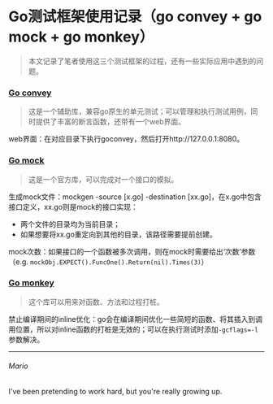 # Go测试框架使用记录（go convey + go mock + go monkey）
> 本文记录了笔者使用这三个测试框架的过程，还有一些实际应用中遇到的问题。

### [Go convey](https://github.com/smartystreets/goconvey)
> 这是一个辅助库，兼容go原生的单元测试；可以管理和执行测试用例，同时提供了丰富的断言函数，还带有一个web界面。

web界面：在对应目录下执行goconvey，然后打开http://127.0.0.1:8080。

### [Go mock](https://github.com/golang/mock)
> 这是一个官方库，可以完成对一个接口的模拟。

生成mock文件：mockgen -source [x.go] -destination [xx.go]，在x.go中包含接口定义，xx.go则是mock的接口实现：
 - 两个文件的目录均为当前目录；
 - 如果想要将xx.go重定向到其他的目录，该路径需要提前创建。  
 
mock次数：如果接口的一个函数被多次调用，则在mock时需要给出‘次数’参数（e.g. ```mockObj.EXPECT().FuncOne().Return(nil).Times(3)```）

### [Go monkey](https://github.com/bouk/monkey)
> 这个库可以用来对函数、方法和过程打桩。

禁止编译期间的inline优化：go会在编译期间优化一些简短的函数、将其插入到调用位置，所以对inline函数的打桩是无效的；可以在执行测试时添加```-gcflags=-l```参数解决。

---
###### Mario
I've been pretending to work hard, but you're really growing up.
